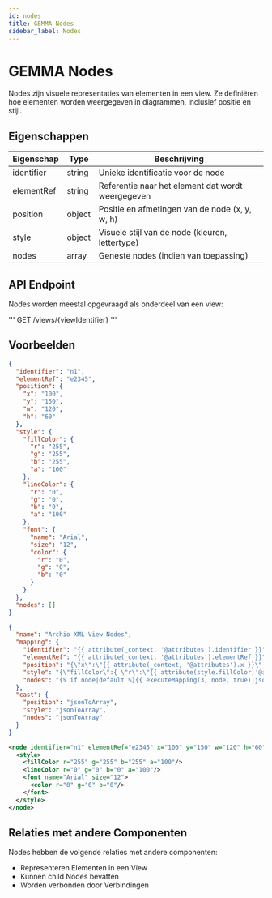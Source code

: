 ```yaml
---
id: nodes
title: GEMMA Nodes
sidebar_label: Nodes
---
```


# GEMMA Nodes

Nodes zijn visuele representaties van elementen in een view. Ze definiëren hoe elementen worden weergegeven in diagrammen, inclusief positie en stijl.

## Eigenschappen

| Eigenschap | Type | Beschrijving |
|------------|------|-------------|
| identifier | string | Unieke identificatie voor de node |
| elementRef | string | Referentie naar het element dat wordt weergegeven |
| position | object | Positie en afmetingen van de node (x, y, w, h) |
| style | object | Visuele stijl van de node (kleuren, lettertype) |
| nodes | array | Geneste nodes (indien van toepassing) |

## API Endpoint

Nodes worden meestal opgevraagd als onderdeel van een view:

'''
GET /views/{viewIdentifier}
'''

## Voorbeelden

<Tabs>
  <TabItem value="json" label="JSON Voorbeeld" default>

```json
{
  "identifier": "n1",
  "elementRef": "e2345",
  "position": {
    "x": "100",
    "y": "150",
    "w": "120",
    "h": "60"
  },
  "style": {
    "fillColor": {
      "r": "255",
      "g": "255",
      "b": "255",
      "a": "100"
    },
    "lineColor": {
      "r": "0",
      "g": "0",
      "b": "0",
      "a": "100"
    },
    "font": {
      "name": "Arial",
      "size": "12",
      "color": {
        "r": "0",
        "g": "0",
        "b": "0"
      }
    }
  },
  "nodes": []
}
```

  </TabItem>
  <TabItem value="mapping" label="Mapping Configuratie">

```json
{
  "name": "Archio XML View Nodes",
  "mapping": {
    "identifier": "{{ attribute(_context, '@attributes').identifier }}",
    "elementRef": "{{ attribute(_context, '@attributes').elementRef }}",
    "position": "{\"x\":\"{{ attribute(_context, '@attributes').x }}\",\"y\":\"{{ attribute(_context, '@attributes').y }}\",\"w\":\"{{ attribute(_context, '@attributes').w }}\",\"h\":\"{{ attribute(_context, '@attributes').h }}\"}",
    "style": "{\"fillColor\":{ \"r\":\"{{ attribute(style.fillColor,'@attributes').r }}\", \"g\":\"{{ attribute(style.fillColor,'@attributes').g }}\", \"b\":\"{{ attribute(style.fillColor,'@attributes').b }}\", \"a\":\"{{ attribute(style.fillColor,'@attributes').a }}\" }, \"lineColor\":{ \"r\":\"{{ attribute(style.lineColor,'@attributes').r }}\", \"g\":\"{{ attribute(style.lineColor,'@attributes').g }}\", \"b\":\"{{ attribute(style.lineColor,'@attributes').b }}\", \"a\":\"{{ attribute(style.lineColor,'@attributes').a }}\" }, \"font\":{ \"name\":\"{{ attribute(style.font, '@attributes').name }}\", \"size\":\"{{ attribute(style.font, '@attributes').size }}\", \"color\":{ \"r\":\"{{ attribute(style.font.color, '@attributes').r }}\", \"g\":\"{{ attribute(style.font.color, '@attributes').g }}\", \"b\":\"{{ attribute(style.font.color, '@attributes').b }}\"}}}",
    "nodes": "{% if node|default %}{{ executeMapping(3, node, true)|json_encode }}{%else%}[]{% endif %}"
  },
  "cast": {
    "position": "jsonToArray",
    "style": "jsonToArray",
    "nodes": "jsonToArray"
  }
}
```

  </TabItem>
  <TabItem value="xml" label="XML Input Voorbeeld">

```xml
<node identifier="n1" elementRef="e2345" x="100" y="150" w="120" h="60">
  <style>
    <fillColor r="255" g="255" b="255" a="100"/>
    <lineColor r="0" g="0" b="0" a="100"/>
    <font name="Arial" size="12">
      <color r="0" g="0" b="0"/>
    </font>
  </style>
</node>
```

  </TabItem>
</Tabs>

## Relaties met andere Componenten

Nodes hebben de volgende relaties met andere componenten:

- Representeren Elementen in een View
- Kunnen child Nodes bevatten
- Worden verbonden door Verbindingen 